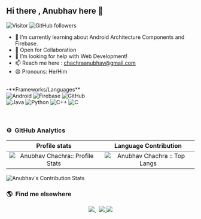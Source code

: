 ## Hi there , Anubhav here 👋
![Visitor](https://visitor-badge.laobi.icu/badge?page_id=anubhav811.anubhav811) ![GitHub followers](https://img.shields.io/github/followers/anubhav811.svg?style=social&label=Follow)


- 🔭 I’m currently learning about Android Architecture Components and Firebase.
- 👯 Open for Collaboration
- 🤔 I’m looking for help with Web Development!
- 📫 Reach me here : chachraanubhav@gmail.com
- 😄 Pronouns: He/Him

<br>
-**Frameworks/Languages**
<br>
<div align="left">
<img alt="Android" src="https://img.shields.io/badge/Android-3DDC84?style=for-the-badge&logo=androidstudio&logoColor=white" /> <img alt="Firebase" src="https://img.shields.io/badge/firebase-%23039BE5.svg?style=for-the-badge&logo=firebase"/> <img alt="GitHub" src="https://img.shields.io/badge/github-%23121011.svg?style=for-the-badge&logo=github&logoColor=white"/>
<br>
<img alt="Java" src="https://img.shields.io/badge/java-%23ED8B00.svg?style=for-the-badge&logo=java&logoColor=white"/> <img alt="Python" src="https://img.shields.io/badge/python-%2314354C.svg?style=for-the-badge&logo=python&logoColor=white"/> <img alt="C++" src="https://img.shields.io/badge/c++-%2300599C.svg?style=for-the-badge&logo=c%2B%2B&logoColor=white"/> <img alt="C" src="https://img.shields.io/badge/c-%2300599C.svg?style=for-the-badge&logo=c&logoColor=white"/>
<br>
</div>
<br><br>

### ⚙️ &nbsp;GitHub Analytics
 Profile stats              |  Language Contribution
:-------------------------:|:-------------------------:
![Anubhav Chachra:: Profile Stats](https://github-readme-stats.vercel.app/api?username=anubhav811&show_icons=true&hide_border=true&theme=dark&count_private=true) | ![Anubhav Chachra :: Top Langs](https://github-readme-stats.vercel.app/api/top-langs/?username=saisukesh04&layout=compact&theme=react&hide_border=true)

![Anubhav's Contribution Stats](https://github-contribution-stats.vercel.app/api/?username=anubhav811) 

### 🌎 &nbsp;Find me elsewhere
<p align='center'>
  <a href="http://linkedin.com/in/anubhav-chachra-80531217a/">
    <img src="https://img.shields.io/badge/linkedin-%230077B5.svg?&style=for-the-badge&logo=linkedin&logoColor=white" />
  </a>&nbsp;
  <a href="http://github.com/anubhav811">
    <img src="https://img.shields.io/badge/GitHub-100000?style=for-the-badge&logo=github&logoColor=white" />
  </a>
  <a href="https://www.instagram.com/anoobhow/">
    <img src="https://www.vectorlogo.zone/logos/instagram/instagram-icon.svg" size/>
   </a>
</p>
